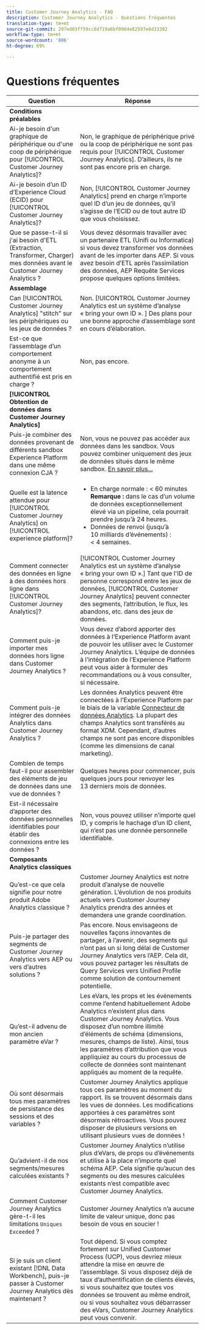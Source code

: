```yaml
---
title: Customer Journey Analytics - FAQ
description: Customer Journey Analytics - Questions fréquentes
translation-type: tm+mt
source-git-commit: 297ed03ff59cc8d719a6bf0984e82597e8d33392
workflow-type: tm+mt
source-wordcount: '806'
ht-degree: 69%

---
```



# Questions fréquentes

| Question | Réponse |
| --- | --- |
| **Conditions préalables** |  |
| Ai-je besoin d&#39;un graphique de périphérique ou d&#39;une coop de périphérique pour [!UICONTROL Customer Journey Analytics]? | Non, le graphique de périphérique privé ou la coop de périphérique ne sont pas requis pour [!UICONTROL Customer Journey Analytics]. D’ailleurs, ils ne sont pas encore pris en charge. |
| Ai-je besoin d’un ID d’Experience Cloud (ECID) pour [!UICONTROL Customer Journey Analytics]? | Non, [!UICONTROL Customer Journey Analytics] prend en charge n’importe quel ID d’un jeu de données, qu’il s’agisse de l’ECID ou de tout autre ID que vous choisissez. |
| Que se passe-t-il si j&#39;ai besoin d&#39;ETL (Extraction, Transformer, Charger) mes données avant le Customer Journey Analytics ? | Vous devez désormais travailler avec un partenaire ETL (Unifi ou Informatica) si vous devez transformer vos données avant de les importer dans AEP. Si vous avez besoin d’ETL après l’assimilation des données, AEP Requête Services propose quelques options limitées. |
| **Assemblage** |  |
| Can [!UICONTROL Customer Journey Analytics] &quot;stitch&quot; sur les périphériques ou les jeux de données ? | Non. [!UICONTROL Customer Journey Analytics est un système d’analyse « bring your own ID ». ] Des plans pour une bonne approche d’assemblage sont en cours d’élaboration. |
| Est-ce que l’assemblage d’un comportement anonyme à un comportement authentifié est pris en charge ? | Non, pas encore. |
| **[!UICONTROL Obtention de données dans Customer Journey Analytics]** |  |
| Puis-je combiner des données provenant de différents sandbox Experience Platform dans une même connexion CJA ? | Non, vous ne pouvez pas accéder aux données dans les sandbox. Vous pouvez combiner uniquement des jeux de données situés dans le même sandbox. [En savoir plus...](https://docs.adobe.com/content/help/en/analytics-platform/using/cja-connections/create-connection.html#select-sandbox-and-datasets) |
| Quelle est la latence attendue pour [!UICONTROL Customer Journey Analytics] on [!UICONTROL experience platform]? | <ul><li>En charge normale : &lt; 60 minutes <br>**Remarque :** dans le cas d’un volume de données exceptionnellement élevé via un pipeline, cela pourrait prendre jusqu’à 24 heures.</li><li>Données de renvoi (jusqu’à 10 milliards d’événements) : &lt; 4 semaines.</li></ul> |
| Comment connecter des données en ligne à des données hors ligne dans [!UICONTROL Customer Journey Analytics]? | [!UICONTROL Customer Journey Analytics est un système d’analyse « bring your own ID ».] Tant que l&#39;ID de personne correspond entre les jeux de données, [!UICONTROL Customer Journey Analytics] peuvent connecter des segments, l’attribution, le flux, les abandons, etc. dans des jeux de données. |
| Comment puis-je importer mes données hors ligne dans Customer Journey Analytics ? | Vous devez d’abord apporter des données à l’Experience Platform avant de pouvoir les utiliser avec le Customer Journey Analytics. L’équipe de données à l’intégration de l’Experience Platform peut vous aider à formuler des recommandations ou à vous consulter, si nécessaire. |
| Comment puis-je intégrer des données Analytics dans Customer Journey Analytics ? | Les données Analytics peuvent être connectées à l’Experience Platform par le biais de la variable [Connecteur de données Analytics](https://docs.adobe.com/content/help/en/experience-platform/sources/connectors/adobe-applications/analytics.html). La plupart des champs Analytics sont transférés au format XDM. Cependant, d’autres champs ne sont pas encore disponibles (comme les dimensions de canal marketing). |
| Combien de temps faut-il pour assembler des éléments de jeu de données dans une vue de données ? | Quelques heures pour commencer, puis quelques jours pour renvoyer les 13 derniers mois de données. |
| Est-il nécessaire d’apporter des données personnelles identifiables pour établir des connexions entre les données ? | Non, vous pouvez utiliser n’importe quel ID, y compris le hachage d’un ID client, qui n’est pas une donnée personnelle identifiable. |
| **Composants Analytics classiques** |  |
| Qu’est-ce que cela signifie pour notre produit Adobe Analytics classique ? | Customer Journey Analytics est notre produit d’analyse de nouvelle génération. L’évolution de nos produits actuels vers Customer Journey Analytics prendra des années et demandera une grande coordination. |
| Puis-je partager des segments de Customer Journey Analytics vers AEP ou vers d’autres solutions ? | Pas encore. Nous envisageons de nouvelles façons innovantes de partager, à l’avenir, des segments qui n’ont pas un si long délai de Customer Journey Analytics vers l’AEP. Cela dit, vous pouvez partager les résultats de Query Services vers Unified Profile comme solution de contournement potentielle. |
| Qu’est-il advenu de mon ancien paramètre eVar ? | Les eVars, les props et les événements comme l’entend habituellement Adobe Analytics n’existent plus dans Customer Journey Analytics. Vous disposez d’un nombre illimité d’éléments de schéma (dimensions, mesures, champs de liste). Ainsi, tous les paramètres d’attribution que vous appliquiez au cours du processus de collecte de données sont maintenant appliqués au moment de la requête. |
| Où sont désormais tous mes paramètres de persistance des sessions et des variables ? | Customer Journey Analytics applique tous ces paramètres au moment du rapport. Ils se trouvent désormais dans les vues de données. Les modifications apportées à ces paramètres sont désormais rétroactives. Vous pouvez disposer de plusieurs versions en utilisant plusieurs vues de données ! |
| Qu’advient-il de nos segments/mesures calculées existants ? | Customer Journey Analytics n’utilise plus d’eVars, de props ou d’événements et utilise à la place n’importe quel schéma AEP. Cela signifie qu’aucun des segments ou des mesures calculées existants n’est compatible avec Customer Journey Analytics. |
| Comment Customer Journey Analytics gère-t-il les limitations `Uniques Exceeded` ? | Customer Journey Analytics n’a aucune limite de valeur unique, donc pas besoin de vous en soucier ! |
| Si je suis un client existant [!DNL Data Workbench], puis-je passer à Customer Journey Analytics dès maintenant ? | Tout dépend. Si vous comptez fortement sur Unified Customer Process (UCP), vous devriez mieux attendre la mise en œuvre de l’assemblage. Si vous disposez déjà de taux d’authentification de clients élevés, si vous souhaitez que toutes vos données se trouvent au même endroit, ou si vous souhaitez vous débarrasser des eVars, Customer Journey Analytics peut vous convenir. |

